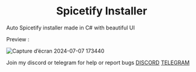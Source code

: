 <h1 align="center">
  Spicetify Installer
</h1>

Auto Spicetify installer made in C# with beautiful UI

Preview :

![Capture d’écran 2024-07-07 173440](https://github.com/freeman649/Spicetify-Easy-Installer/assets/108530916/63ee39c1-90dd-4282-bf37-63e00d5cfdb2)

Join my discord or telegram for help or report bugs
[DISCORD](https://discord.gg/bFYcmjbFdw) [TELEGRAM](https://t.me/Piro_Sentinel)
